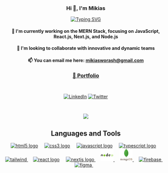 <div align='center'>
<h3> Hi 👋, I'm Mikias </h3>

<a href="https://mikiasworash.vercel.app/"><img src="https://readme-typing-svg.herokuapp.com?font=Fira+Code&pause=1000&center=true&width=435&lines=Software+Engineer;Full-stack+Developer" alt="Typing SVG" /></a>

<h4>🔭 I'm currently working on the MERN Stack, focusing on JavaScript, React.js, Next.js, and Node.js</h4>

<h4>👯 I'm looking to collaborate with innovative and dynamic teams</h4>

<h4>📫 You can email me here: <a  href="mailto:mikiasworash@gmail.com">mikiasworash@gmail.com </a></h4>

<h3> <a  href="https://mikiasworash.vercel.app/" target='_blank'>💫 Portfolio</a></h3>
<br>

[![LinkedIn](https://img.shields.io/badge/LinkedIn-%230077B5.svg?logo=linkedin&logoColor=white)](https://linkedin.com/in/mikiasworash) [![Twitter](https://img.shields.io/badge/Twitter-%231DA1F2.svg?logo=Twitter&logoColor=white)](https://twitter.com/mikiasworash)

<br>

<!-- ![](https://github-readme-stats.vercel.app/api?username=mikiasworash&theme=dark&hide_border=false&include_all_commits=false&count_private=false)<br/> -->

![](https://github-readme-streak-stats.herokuapp.com/?user=mikiasworash&theme=dark&hide_border=false)<br/>

<!-- ![](https://github-readme-stats.vercel.app/api/top-langs/?username=mikiasworash&theme=dark&hide_border=false&include_all_commits=false&count_private=false&layout=compact) -->

<h2>Languages and Tools</h2>

<p> 
     <a href="https://html.com/" target="_blank" rel="noreferrer">  <img src="https://cdn.jsdelivr.net/gh/devicons/devicon/icons/html5/html5-original.svg" height="40" width="40" alt="html5 logo"  /></a>
  &nbsp; &nbsp;
      <a href="https://developer.mozilla.org/en-US/docs/Web/CSS" target="_blank" rel="noreferrer">   <img src="https://cdn.jsdelivr.net/gh/devicons/devicon/icons/css3/css3-original.svg" height="40" width="40" alt="css3 logo"  /></a>
   &nbsp; &nbsp;
      <a href="https://javascript.com/" target="_blank" rel="noreferrer">   <img src="https://cdn.jsdelivr.net/gh/devicons/devicon/icons/javascript/javascript-original.svg" height="40" width="40" alt="javascript logo"  /></a>
    &nbsp; &nbsp;
    <a href="https://www.typescriptlang.org/" target="_blank" rel="noreferrer">   <img src="https://cdn.jsdelivr.net/gh/devicons/devicon/icons/typescript/typescript-original.svg" height="40" width="40" alt="typescript logo"  /></a>
    &nbsp; &nbsp;
    <a href="https://tailwindcss.com/" target="_blank" rel="noreferrer"> <img src="https://www.vectorlogo.zone/logos/tailwindcss/tailwindcss-icon.svg" alt="tailwind" width="40" height="40"/> </a> &nbsp; &nbsp;
    <a href="https://reactjs.com/" target="_blank" rel="noreferrer">   <img src="https://cdn.jsdelivr.net/gh/devicons/devicon/icons/react/react-original.svg" height="40" width="40" alt="react logo"  /></a>
     &nbsp; &nbsp;
      <a href="https://nextjs.org/" target="_blank" rel="noreferrer">   <img src="https://cdn.jsdelivr.net/gh/devicons/devicon/icons/nextjs/nextjs-original.svg" height="40" width="40" alt="nextjs logo"  /> </a>
     &nbsp; &nbsp;
    <a href="https://nodejs.org" target="_blank" rel="noreferrer"> <img src="https://raw.githubusercontent.com/devicons/devicon/master/icons/nodejs/nodejs-original-wordmark.svg" alt="nodejs" width="40" height="40"/> </a> &nbsp; &nbsp;
    <a href="https://www.mongodb.com/" target="_blank" rel="noreferrer"> <img src="https://raw.githubusercontent.com/devicons/devicon/master/icons/mongodb/mongodb-original-wordmark.svg" alt="mongodb" width="40" height="40"/> </a> &nbsp; &nbsp; 
     <a href="https://firebase.google.com/" target="_blank" rel="noreferrer"> <img src="https://www.vectorlogo.zone/logos/firebase/firebase-icon.svg" alt="firebase" width="40" height="40"/> </a> &nbsp; &nbsp;
    <a href="https://www.figma.com/" target="_blank" rel="noreferrer"> <img src="https://www.vectorlogo.zone/logos/figma/figma-icon.svg" alt="figma" width="40" height="40"/> </a> &nbsp; &nbsp;
</p>
<!-- 
[![](https://visitcount.itsvg.in/api?id=mikiasworash&icon=0&color=0)](https://visitcount.itsvg.in) -->

 </div>
